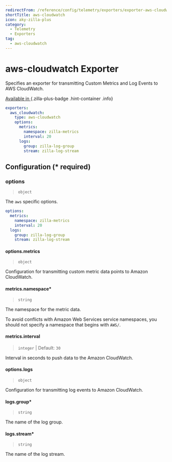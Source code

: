```yaml
---
redirectFrom: /reference/config/telemetry/exporters/exporter-aws-cloudwatch.html
shortTitle: aws-cloudwatch
icon: aky-zilla-plus
category:
  - Telemetry
  - Exporters
tag:
  - aws-cloudwatch
---
```


# aws-cloudwatch Exporter

Specifies an exporter for transmitting Custom Metrics and Log Events to AWS CloudWatch.

[Available in <ZillaPlus/>](https://www.aklivity.io/products/zilla-plus)
{.zilla-plus-badge .hint-container .info}

```yaml {3}
exporters:
  aws_cloudwatch:
    type: aws-cloudwatch
    options:
      metrics:
        namespace: zilla-metrics
        interval: 20
      logs:
        group: zilla-log-group
        stream: zilla-log-stream
```

## Configuration (\* required)

### options

> `object`

The `aws` specific options.

```yaml
options:
  metrics:
    namespace: zilla-metrics
    interval: 20
  logs:
    group: zilla-log-group
    stream: zilla-log-stream
```

#### options.metrics

> `object`

Configuration for transmitting custom metric data points to Amazon CloudWatch.

#### metrics.namespace\*

> `string`

The namespace for the metric data.

To avoid conflicts with Amazon Web Services service namespaces, you should not specify a namespace that begins with `AWS/`.

#### metrics.interval

> `integer` | Default: `30`

Interval in seconds to push data to the Amazon CloudWatch.

#### options.logs

> `object`

Configuration for transmitting log events to Amazon CloudWatch.

#### logs.group\*

> `string`

The name of the log group.

#### logs.stream\*

> `string`

The name of the log stream.
